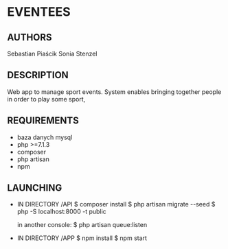 # EVENTEES

## AUTHORS

  Sebastian Piaścik
  Sonia Stenzel

## DESCRIPTION

  Web app to manage sport events.
  System enables bringing together people in order to play some sport, 


## REQUIREMENTS

  * baza danych mysql
  * php >=7.1.3
  * composer
  * php artisan
  * npm

## LAUNCHING

  * IN DIRECTORY /API
    $ composer install
    $ php artisan migrate --seed
    $ php -S localhost:8000 -t public

    in another console:
    $ php artisan queue:listen

  * IN DIRECTORY /APP
    $ npm install
    $ npm start
